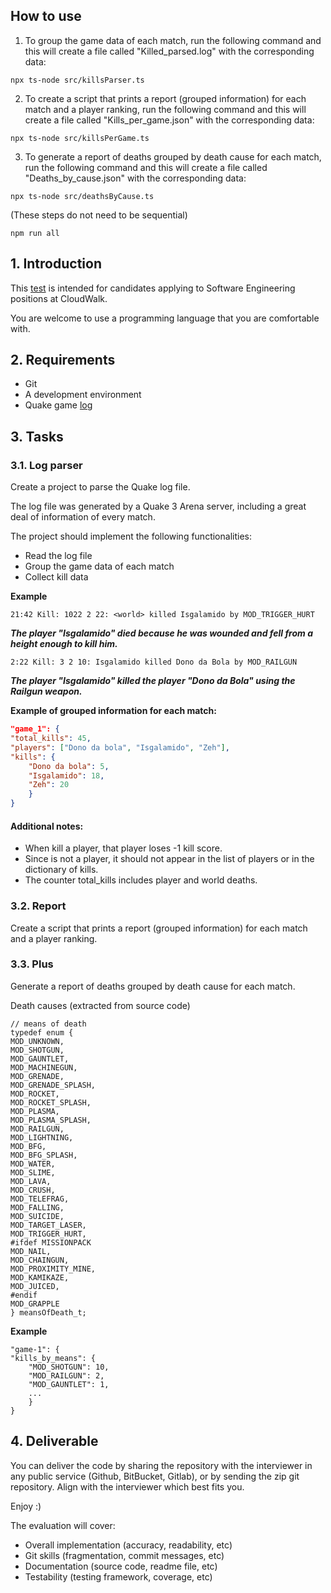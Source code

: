 ## How to use

1. To group the game data of each match, run the following command and this will create a file called "Killed_parsed.log" with the corresponding data:

```
npx ts-node src/killsParser.ts
```

2. To create a script that prints a report (grouped information) for each match and a player ranking, run the following command and this will create a file called "Kills_per_game.json" with the corresponding data:

```
npx ts-node src/killsPerGame.ts
```

3. To generate a report of deaths grouped by death cause for each match, run the following command and this will create a file called "Deaths_by_cause.json" with the corresponding data:

```
npx ts-node src/deathsByCause.ts
```

(These steps do not need to be sequential)

```
npm run all
```

## 1. Introduction

This [test](https://gist.github.com/cloudwalk-tests/704a555a0fe475ae0284ad9088e203f1#software-engineer-test) is intended for candidates applying to Software Engineering positions at CloudWalk.

You are welcome to use a programming language that you are comfortable with.

## 2. Requirements

-   Git
-   A development environment
-   Quake game [log](https://gist.github.com/cloudwalk-tests/be1b636e58abff14088c8b5309f575d8)

## 3. Tasks

### 3.1. Log parser

Create a project to parse the Quake log file.

The log file was generated by a Quake 3 Arena server, including a great deal of information of every match.

The project should implement the following functionalities:

-   Read the log file
-   Group the game data of each match
-   Collect kill data

**Example**

```
21:42 Kill: 1022 2 22: <world> killed Isgalamido by MOD_TRIGGER_HURT
```

**_The player "Isgalamido" died because he was wounded and fell from a height enough to kill him._**

```
2:22 Kill: 3 2 10: Isgalamido killed Dono da Bola by MOD_RAILGUN
```

**_The player "Isgalamido" killed the player "Dono da Bola" using the Railgun weapon._**

**Example of grouped information for each match:**

```json
"game_1": {
"total_kills": 45,
"players": ["Dono da bola", "Isgalamido", "Zeh"],
"kills": {
	"Dono da bola": 5,
	"Isgalamido": 18,
	"Zeh": 20
	}
}
```

#### Additional notes:

-   When <world> kill a player, that player loses -1 kill score.
-   Since <world> is not a player, it should not appear in the list of players or in the dictionary of kills.
-   The counter total_kills includes player and world deaths.

### 3.2. Report

Create a script that prints a report (grouped information) for each match and a player ranking.

### 3.3. Plus

Generate a report of deaths grouped by death cause for each match.

Death causes (extracted from source code)

```
// means of death
typedef enum {
MOD_UNKNOWN,
MOD_SHOTGUN,
MOD_GAUNTLET,
MOD_MACHINEGUN,
MOD_GRENADE,
MOD_GRENADE_SPLASH,
MOD_ROCKET,
MOD_ROCKET_SPLASH,
MOD_PLASMA,
MOD_PLASMA_SPLASH,
MOD_RAILGUN,
MOD_LIGHTNING,
MOD_BFG,
MOD_BFG_SPLASH,
MOD_WATER,
MOD_SLIME,
MOD_LAVA,
MOD_CRUSH,
MOD_TELEFRAG,
MOD_FALLING,
MOD_SUICIDE,
MOD_TARGET_LASER,
MOD_TRIGGER_HURT,
#ifdef MISSIONPACK
MOD_NAIL,
MOD_CHAINGUN,
MOD_PROXIMITY_MINE,
MOD_KAMIKAZE,
MOD_JUICED,
#endif
MOD_GRAPPLE
} meansOfDeath_t;
```

**Example**

```
"game-1": {
"kills_by_means": {
	"MOD_SHOTGUN": 10,
	"MOD_RAILGUN": 2,
	"MOD_GAUNTLET": 1,
	...
	}
}
```

## 4. Deliverable

You can deliver the code by sharing the repository with the interviewer in any public service (Github, BitBucket, Gitlab), or by sending the zip git repository. Align with the interviewer which best fits you.

Enjoy :)

The evaluation will cover:

-   Overall implementation (accuracy, readability, etc)
-   Git skills (fragmentation, commit messages, etc)
-   Documentation (source code, readme file, etc)
-   Testability (testing framework, coverage, etc)
